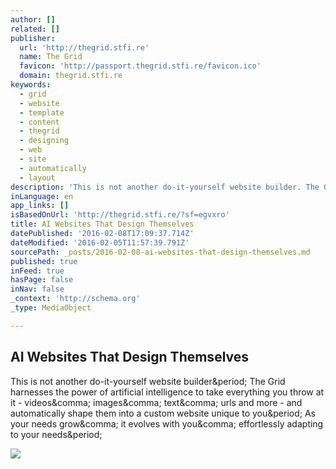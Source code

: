 ```yaml
---
author: []
related: []
publisher:
  url: 'http://thegrid.stfi.re'
  name: The Grid
  favicon: 'http://passport.thegrid.stfi.re/favicon.ico'
  domain: thegrid.stfi.re
keywords:
  - grid
  - website
  - template
  - content
  - thegrid
  - designing
  - web
  - site
  - automatically
  - layout
description: 'This is not another do-it-yourself website builder. The Grid harnesses the power of artificial intelligence to take everything you throw at it - videos, images, text, urls and more - and automatically shape them into a custom website unique to you. As your needs grow, it evolves with you, effortlessly adapting to your needs.'
inLanguage: en
app_links: []
isBasedOnUrl: 'http://thegrid.stfi.re/?sf=egvxro'
title: AI Websites That Design Themselves
datePublished: '2016-02-08T17:09:37.714Z'
dateModified: '2016-02-05T11:57:39.791Z'
sourcePath: _posts/2016-02-08-ai-websites-that-design-themselves.md
published: true
inFeed: true
hasPage: false
inNav: false
_context: 'http://schema.org'
_type: MediaObject

---
```

<article style=""><h1>AI Websites That Design Themselves</h1><p>This is not another do-it-yourself website builder&amp;period; The Grid harnesses the power of artificial intelligence to take everything you throw at it - videos&amp;comma; images&amp;comma; text&amp;comma; urls and more - and automatically shape them into a custom website unique to you&amp;period; As your needs grow&amp;comma; it evolves with you&amp;comma; effortlessly adapting to your needs&amp;period;</p><img src="http://s3-us-west-2.amazonaws.com/cdn.thegrid.io/assets/images/purus-fb.png" /></article>
